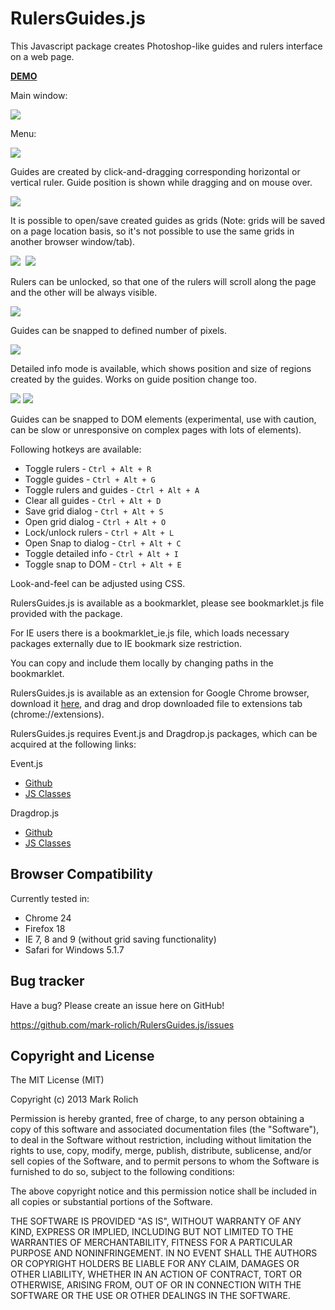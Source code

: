 RulersGuides.js
=================

This Javascript package creates Photoshop-like guides and rulers interface on a web page.

<a href="http://mark-rolich.github.io/RulersGuides.js/" target="_blank"><strong>DEMO</strong></a>

Main window:

<img src="http://mark-rolich.github.io/RulersGuides.js/screenshots/main.png" />

Menu:

<img src="http://mark-rolich.github.io/RulersGuides.js/screenshots/menu.png" />

Guides are created by click-and-dragging corresponding horizontal or vertical ruler.
Guide position is shown while dragging and on mouse over.

<img src="http://mark-rolich.github.io/RulersGuides.js/screenshots/guides.png" />

It is possible to open/save created guides as grids
(Note: grids will be saved on a page location basis, so it's not possible to use the same grids in another browser window/tab).

<img src="http://mark-rolich.github.io/RulersGuides.js/screenshots/save_grid.png" />&nbsp;
<img src="http://mark-rolich.github.io/RulersGuides.js/screenshots/open_grid.png" />

Rulers can be unlocked, so that one of the rulers will scroll along the page and the other will be always visible.

<img src="http://mark-rolich.github.io/RulersGuides.js/screenshots/unlock.png" />

Guides can be snapped to defined number of pixels.

<img src="http://mark-rolich.github.io/RulersGuides.js/screenshots/snap_to.png" />

Detailed info mode is available, which shows position and size of regions created by the guides.
Works on guide position change too.

<img src="http://mark-rolich.github.io/RulersGuides.js/screenshots/detailed_info1.png" />
<img src="http://mark-rolich.github.io/RulersGuides.js/screenshots/detailed_info2.png" />

Guides can be snapped to DOM elements (experimental, use with caution, can be slow or unresponsive on complex pages with lots of elements).

Following hotkeys are available:

* Toggle rulers - `Ctrl + Alt + R`
* Toggle guides - `Ctrl + Alt + G`
* Toggle rulers and guides - `Ctrl + Alt + A`
* Clear all guides - `Ctrl + Alt + D`
* Save grid dialog - `Ctrl + Alt + S`
* Open grid dialog - `Ctrl + Alt + O`
* Lock/unlock rulers - `Ctrl + Alt + L`
* Open Snap to dialog - `Ctrl + Alt + C`
* Toggle detailed info - `Ctrl + Alt + I`
* Toggle snap to DOM - `Ctrl + Alt + E`

Look-and-feel can be adjusted using CSS.

RulersGuides.js is available as a bookmarklet, please see bookmarklet.js file provided with the package.

For IE users there is a bookmarklet_ie.js file, which loads necessary packages externally due to IE bookmark size restriction.

You can copy and include them locally by changing paths in the bookmarklet.

RulersGuides.js is available as an extension for Google Chrome browser, download it [here](http://mark-rolich.github.io/RulersGuides.js/RulersGuides.crx),
and drag and drop downloaded file to extensions tab (chrome://extensions).

RulersGuides.js requires Event.js and Dragdrop.js packages, which can be acquired at the following links:

Event.js

* [Github](https://github.com/mark-rolich/Event.js)
* [JS Classes](http://www.jsclasses.org/package/212-JavaScript-Handle-events-in-a-browser-independent-manner.html)

Dragdrop.js

* [Github](https://github.com/mark-rolich/Dragdrop.js)
* [JS Classes](http://www.jsclasses.org/package/215-JavaScript-Handle-drag-and-drop-events-of-page-elements.html)

Browser Compatibility
--------------------

Currently tested in:

* Chrome 24
* Firefox 18
* IE 7, 8 and 9 (without grid saving functionality)
* Safari for Windows 5.1.7

Bug tracker
-----------

Have a bug? Please create an issue here on GitHub!

https://github.com/mark-rolich/RulersGuides.js/issues

Copyright and License
---------------------

The MIT License (MIT)

Copyright (c) 2013 Mark Rolich

Permission is hereby granted, free of charge, to any person obtaining a copy
of this software and associated documentation files (the "Software"), to deal
in the Software without restriction, including without limitation the rights
to use, copy, modify, merge, publish, distribute, sublicense, and/or sell
copies of the Software, and to permit persons to whom the Software is
furnished to do so, subject to the following conditions:

The above copyright notice and this permission notice shall be included in
all copies or substantial portions of the Software.

THE SOFTWARE IS PROVIDED "AS IS", WITHOUT WARRANTY OF ANY KIND, EXPRESS OR
IMPLIED, INCLUDING BUT NOT LIMITED TO THE WARRANTIES OF MERCHANTABILITY,
FITNESS FOR A PARTICULAR PURPOSE AND NONINFRINGEMENT. IN NO EVENT SHALL THE
AUTHORS OR COPYRIGHT HOLDERS BE LIABLE FOR ANY CLAIM, DAMAGES OR OTHER
LIABILITY, WHETHER IN AN ACTION OF CONTRACT, TORT OR OTHERWISE, ARISING FROM,
OUT OF OR IN CONNECTION WITH THE SOFTWARE OR THE USE OR OTHER DEALINGS IN
THE SOFTWARE.
